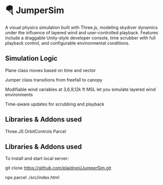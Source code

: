 # 🪂 JumperSim
A visual physics simulation built with Three.js, modeling skydiver dynamics under the influence of layered wind and user-controlled playback. Features include a draggable Unity-style developer console, time scrubber with full playback control, and configurable environmental conditions.

## Simulation Logic
Plane class moves based on time and vector

Jumper class transitions from freefall to canopy

Modifiable wind variables at 3,6,9,12k ft MSL let you simulate layered wind environments

Time-aware updates for scrubbing and playback

## Libraries & Addons used

Three.JS
OrbitControls
Parcel

## Libraries & Addons used

To install and start local server:

git clone https://github.com/plaidroni/JumperSim.git

npx parcel ./src/index.html
